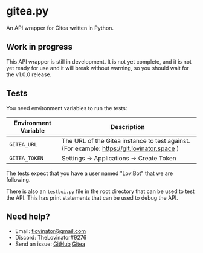 # gitea.py

An API wrapper for Gitea written in Python.

## Work in progress

This API wrapper is still in development. It is not yet complete, and it is not yet ready for use and it will break without warning, so you should wait for the v1.0.0 release.

## Tests

You need environment variables to run the tests:

| Environment Variable | Description                                                                                |
| -------------------- | ------------------------------------------------------------------------------------------ |
| `GITEA_URL`          | The URL of the Gitea instance to test against. (For example: https://git.lovinator.space ) |
| `GITEA_TOKEN`        | Settings -> Applications -> Create Token                                                   |

The tests expect that you have a user named "LoviBot" that we are following.

There is also an `testboi.py` file in the root directory that can be used to test the API. This has print statements that can be used to debug the API.

## Need help?

- Email: [tlovinator@gmail.com](mailto:tlovinator@gmail.com)
- Discord: TheLovinator#9276
- Send an issue: [GitHub](https://github.com/TheLovinator1/gitea.py/issues) [Gitea](https://git.lovinator.space/TheLovinator/gitea.py/issues)
